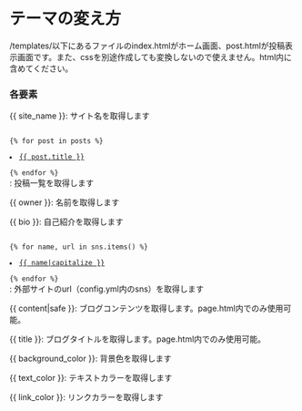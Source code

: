 # テーマの変え方

/templates/以下にあるファイルのindex.htmlがホーム画面、post.htmlが投稿表示画面です。また、cssを別途作成しても変換しないので使えません。html内に含めてください。

### 各要素
{{ site_name }}: サイト名を取得します

<code>
{% for post in posts %}
  <li><a href="{{ post.filename }}">{{ post.title }}</a></li>
{% endfor %}
</code>
: 投稿一覧を取得します

{{ owner }}: 名前を取得します

{{ bio }}: 自己紹介を取得します

<code>
{% for name, url in sns.items() %}
  <li><a href="{{ url }}">{{ name|capitalize }}</a></li>
{% endfor %}
</code>
: 外部サイトのurl（config.yml内のsns）を取得します

{{ content|safe }}: ブログコンテンツを取得します。page.html内でのみ使用可能。

{{ title }}: ブログタイトルを取得します。page.html内でのみ使用可能。

{{ background_color }}: 背景色を取得します

{{ text_color }}: テキストカラーを取得します

{{ link_color }}: リンクカラーを取得します

